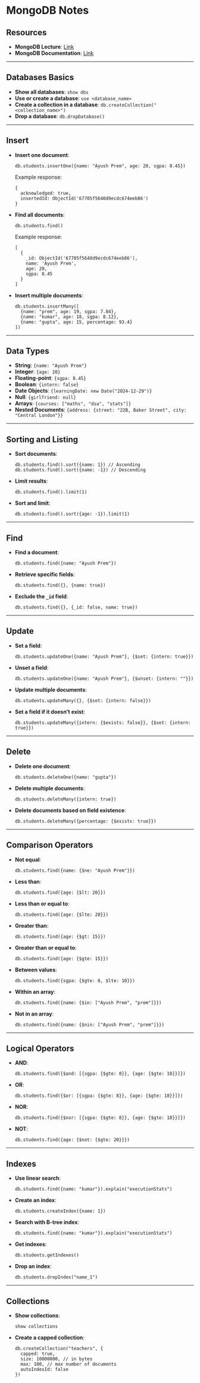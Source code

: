 # MongoDB Notes

## Resources
- **MongoDB Lecture**: [Link](https://www.youtube.com/watch?v=c2M-rlkkT5o)
- **MongoDB Documentation**: [Link](https://www.mongodb.com)

---

## Databases Basics
- **Show all databases**: `show dbs`
- **Use or create a database**: `use <database_name>`
- **Create a collection in a database**: `db.createCollection("<collection_name>")`
- **Drop a database**: `db.dropDatabase()`

---

## Insert
- **Insert one document**:
  ```
  db.students.insertOne({name: "Ayush Prem", age: 20, sgpa: 8.45})
  ```
  Example response:
  ```
  {
    acknowledged: true,
    insertedId: ObjectId('67705f5640d9ecdc674eeb86')
  }
  ```

- **Find all documents**:
  ```
  db.students.find()
  ```

  Example response:
  ```
  [
    {
      _id: ObjectId('67705f5640d9ecdc674eeb86'),
      name: 'Ayush Prem',
      age: 20,
      sgpa: 8.45
    }
  ]
  ```

- **Insert multiple documents**:
  ```
  db.students.insertMany([
    {name: "prem", age: 19, sgpa: 7.84},
    {name: "kumar", age: 18, sgpa: 8.12},
    {name: "gupta", age: 15, percentage: 93.4}
  ])
  ```

---

## Data Types
- **String**: `{name: "Ayush Prem"}`
- **Integer**: `{age: 20}`
- **Floating-point**: `{sgpa: 8.45}`
- **Boolean**: `{intern: false}`
- **Date Objects**: `{learningDate: new Date("2024-12-29")}`
- **Null**: `{girlfriend: null}`
- **Arrays**: `{courses: ["maths", "dsa", "stats"]}`
- **Nested Documents**: `{address: {street: "22B, Baker Street", city: "Central London"}}`

---

## Sorting and Listing
- **Sort documents**:
  ```
  db.students.find().sort({name: 1}) // Ascending
  db.students.find().sort({name: -1}) // Descending
  ```
- **Limit results**:
  ```
  db.students.find().limit(1)
  ```
- **Sort and limit**:
  ```
  db.students.find().sort({age: -1}).limit(1)
  ```

---

## Find
- **Find a document**:
  ```
  db.students.find({name: "Ayush Prem"})
  ```
- **Retrieve specific fields**:
  ```
  db.students.find({}, {name: true})
  ```
- **Exclude the `_id` field**:
  ```
  db.students.find({}, {_id: false, name: true})
  ```

---

## Update
- **Set a field**:
  ```
  db.students.updateOne({name: "Ayush Prem"}, {$set: {intern: true}})
  ```
- **Unset a field**:
  ```
  db.students.updateOne({name: "Ayush Prem"}, {$unset: {intern: ""}})
  ```
- **Update multiple documents**:
  ```
  db.students.updateMany({}, {$set: {intern: false}})
  ```
- **Set a field if it doesn’t exist**:
  ```
  db.students.updateMany({intern: {$exists: false}}, {$set: {intern: true}})
  ```

---

## Delete
- **Delete one document**:
  ```
  db.students.deleteOne({name: "gupta"})
  ```
- **Delete multiple documents**:
  ```
  db.students.deleteMany({intern: true})
  ```
- **Delete documents based on field existence**:
  ```
  db.students.deleteMany({percentage: {$exists: true}})
  ```

---

## Comparison Operators
- **Not equal**:
  ```
  db.students.find({name: {$ne: "Ayush Prem"}})
  ```
- **Less than**:
  ```
  db.students.find({age: {$lt: 20}})
  ```
- **Less than or equal to**:
  ```
  db.students.find({age: {$lte: 20}})
  ```
- **Greater than**:
  ```
  db.students.find({age: {$gt: 15}})
  ```
- **Greater than or equal to**:
  ```
  db.students.find({age: {$gte: 15}})
  ```
- **Between values**:
  ```
  db.students.find({sgpa: {$gte: 8, $lte: 10}})
  ```
- **Within an array**:
  ```
  db.students.find({name: {$in: ["Ayush Prem", "prem"]}})
  ```
- **Not in an array**:
  ```
  db.students.find({name: {$nin: ["Ayush Prem", "prem"]}})
  ```

---

## Logical Operators
- **AND**:
  ```
  db.students.find({$and: [{sgpa: {$gte: 8}}, {age: {$gte: 18}}]})
  ```
- **OR**:
  ```
  db.students.find({$or: [{sgpa: {$gte: 8}}, {age: {$gte: 18}}]})
  ```
- **NOR**:
  ```
  db.students.find({$nor: [{sgpa: {$gte: 8}}, {age: {$gte: 18}}]})
  ```
- **NOT**:
  ```
  db.students.find({age: {$not: {$gte: 20}}})
  ```

---

## Indexes
- **Use linear search**:
  ```
  db.students.find({name: "kumar"}).explain("executionStats")
  ```
- **Create an index**:
  ```
  db.students.createIndex({name: 1})
  ```
- **Search with B-tree index**:
  ```
  db.students.find({name: "kumar"}).explain("executionStats")
  ```
- **Get indexes**:
  ```
  db.students.getIndexes()
  ```
- **Drop an index**:
  ```
  db.students.dropIndex("name_1")
  ```

---

## Collections
- **Show collections**:
  ```
  show collections
  ```
- **Create a capped collection**:
  ```
  db.createCollection("teachers", {
    capped: true,
    size: 10000000, // in bytes
    max: 100, // max number of documents
    autoIndexId: false
  })
  ```

